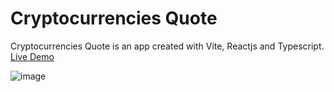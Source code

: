 # Cryptocurrencies Quote

Cryptocurrencies Quote is an app created with Vite, Reactjs and Typescript. [Live Demo](https://cryptocurrenciesbysedna.netlify.com)

![image](https://user-images.githubusercontent.com/60520922/224451034-060dbdb2-02fb-4d04-86c4-b839812aeb2a.png)
